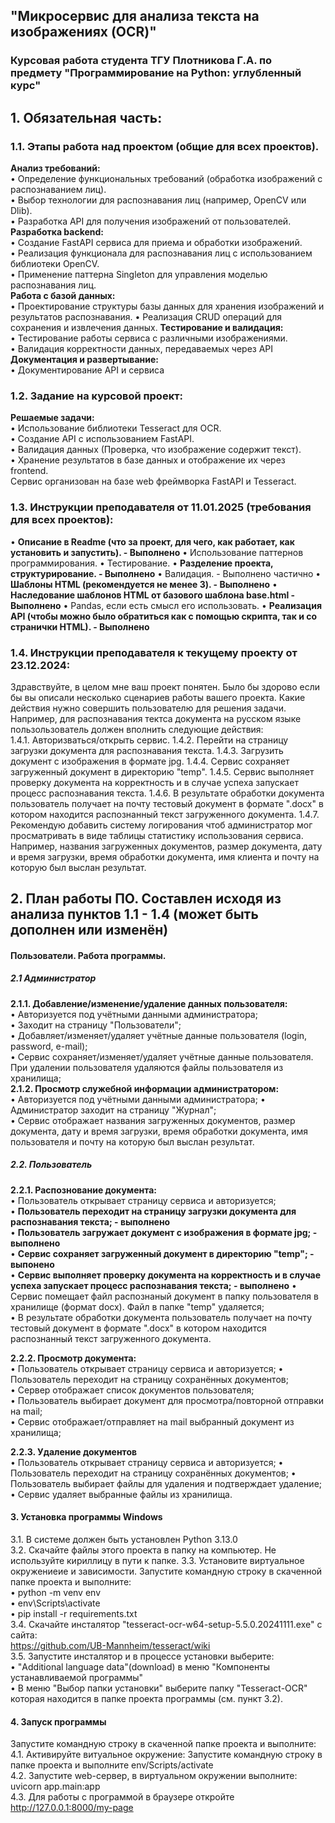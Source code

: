 ## "Микросервис для анализа текста на изображениях (OCR)"
### Курсовая работа студента ТГУ Плотникова Г.А. по предмету "Программирование на Python: углубленный курс"

## 1. Обязательная часть:  
### 1.1. Этапы работа над проектом (общие для всех проектов).  
**Анализ требований:**  
• Определение функциональных требований (обработка изображений с распознаванием лиц).  
• Выбор технологии для распознавания лиц (например, OpenCV или Dlib).  
• Разработка API для получения изображений от пользователей.  
**Разработка backend:**  
• Создание FastAPI сервиса для приема и обработки изображений.  
• Реализация функционала для распознавания лиц с использованием библиотеки OpenCV.  
• Применение паттерна Singleton для управления моделью распознавания лиц.  
**Работа с базой данных:**  
• Проектирование структуры базы данных для хранения изображений и результатов распознавания. 
• Реализация CRUD операций для сохранения и извлечения данных.
**Тестирование и валидация:**  
• Тестирование работы сервиса с различными изображениями.  
• Валидация корректности данных, передаваемых через API  
**Документация и развертывание:**  
• Документирование API и сервиса  

### 1.2. Заданиe на курсовой проект:  
**Решаемые задачи:**   
• Использование библиотеки Tesseract для OCR.  
• Создание API с использованием FastAPI.  
• Валидация данных (Проверка, что изображение содержит текст).  
• Хранение результатов в базе данных и отображение их через frontend.  
Сервис организован на базе web фреймворка FastAPI и Tesseract.  

### 1.3. Инструкции преподавателя от 11.01.2025 (требования для всех проектов):
• **Описание в Readme (что за проект, для чего, как работает, как установить и запустить). - Выполнено**
• Использование паттернов программирования.
• Тестирование.
• **Разделение проекта, структурирование. - Выполнено**
• Валидация. - Выполнено частично
• **Шаблоны HTML (рекомендуется не менее 3). - Выполнено**
• **Наследование шаблонов HTML от базового шаблона base.html - Выполнено**
• Pandas, если есть смысл его использовать.
• **Реализация API (чтобы можно было обратиться как с  помощью скрипта, так и со странички HTML). - Выполнено**

### 1.4. Инструкции преподавателя к текущему проекту от 23.12.2024:
Здравствуйте, в целом мне ваш проект понятен. Было бы здорово если бы вы описали несколько сценариев работы вашего проекта. Какие действия нужно совершить пользователю для решения задачи. 
Например, для распознавания тектса документа на русском языке пользользователь должен вполнить следующие действия:   
1.4.1. Авторизваться/открыть сервис.
1.4.2. Перейти на страницу загрузки документа для распознавания текста.
1.4.3. Загрузить документ с изображения в формате jpg.
1.4.4. Сервис сохраняет загруженный документ в директорию "temp".
1.4.5. Сервис выполняет проверку документа на корректность и в случае успеха запускает процесс распознавания текста.
1.4.6. В результате обработки документа пользователь получает на почту тестовый документ в формате ".docx" в котором находится распознанный текст загруженного документа.
1.4.7. Рекомендую добавить систему логирования чтоб администратор мог просматривать в виде таблицы статистику использования сервиса. Например, названия загруженных документов, размер документа, дату и время загрузки, время обработки документа, имя клиента и почту на которую был выслан результат.

## 2. План работы ПО. Составлен исходя из анализа пунктов 1.1 - 1.4 (может быть дополнен или изменён)
#### Пользователи. Работа программы.
##### 2.1 Администратор
**2.1.1. Добавление/изменение/удаление данных пользователя:**  
• Авторизуется под учётными данными администратора;  
• Заходит на страницу "Пользователи";  
• Добавляет/изменяет/удаляет учётные данные пользователя (login, password, e-mail);  
• Сервис сохраняет/изменяет/удаляет учётные данные пользователя. При удалении пользователя удаляются файлы пользователя из хранилища;  
**2.1.2. Просмотр служебной информации администратором:**  
• Авторизуется под учётными данными администратора; 
• Администратор заходит на страницу "Журнал";  
• Сервис отображает названия загруженных документов, размер документа, дату и время загрузки, время обработки документа, имя пользователя и почту на которую был выслан результат.  

##### 2.2. Пользователь
**2.2.1. Распознование документа:**  
• Пользователь открывает страницу сервиса и авторизуется;  
• **Пользователь переходит на страницу загрузки документа для распознавания текста; - выполнено**  
• **Пользователь загружает документ с изображения в формате jpg; - выполнено**  
• **Сервис сохраняет загруженный документ в директорию "temp"; - выпонено**  
• **Сервис выполняет проверку документа на корректность и в случае успеха запускает процесс распознавания текста; - выполнено** 
• Сервис помещает файл распознаный документ в папку пользователя в хранилище (формат docx). Файл в папке "temp" удаляется;  
• В результате обработки документа пользователь получает на почту тестовый документ в формате ".docx" в котором находится распознанный текст загруженного документа.  

**2.2.2. Просмотр документа:**  
• Пользователь открывает страницу сервиса и авторизуется; 
• Пользователь переходит на страницу сохранённых документов;  
• Сервер отображает список документов пользователя;  
• Пользователь выбирает документ для просмотра/повторной отправки на mail;  
• Сервис отображает/отправляет на mail выбранный документ из хранилища;  

**2.2.3. Удаление документов**  
• Пользователь открывает страницу сервиса и авторизуется; 
• Пользователь переходит на страницу сохранённых документов; 
• Пользователь выбирает файлы для удаления и подтверждает удаление;  
• Сервис удаляет выбранные файлы из хранилища.


#### 3. Установка программы Windows
3.1. В системе должен быть установлен Python 3.13.0  
3.2. Скачайте файлы этого проекта в папку на компьютер. Не используйте кириллицу в пути к папке. 
3.3. Установите виртуальное окружениеие и зависимости. Запустите командную строку в скаченной папке проекта и выполните:  
• python -m venv env  
• env\Scripts\activate  
• pip install -r requirements.txt  
3.4. Скачайте инсталятор "tesseract-ocr-w64-setup-5.5.0.20241111.exe" с сайта:  
https://github.com/UB-Mannheim/tesseract/wiki  
3.5. Запустите инсталятор и в процессе установки выберите:  
• "Additional language data"(download) в меню "Компоненты устанавливаемой программы"  
•  В меню "Выбор папки установки" выберите папку "Tesseract-OCR" которая находится в папке проекта  программы (см. пункт 3.2).   

#### 4. Запуск программы  
Запустите командную строку в скаченной папке проекта и выполните:  
4.1. Активируйте витуальное окружение: Запустите командную строку в папке проекта и выполните env/Scripts/activate  
4.2. Запустите web-сервер, в виртуальном окружении выполните: uvicorn app.main:app  
4.3. Для работы с программой в браузере откройте http://127.0.0.1:8000/my-page  
